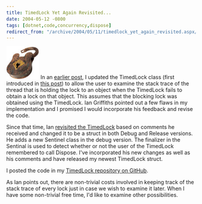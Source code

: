 ```yaml
---
title: TimedLock Yet Again Revisited...
date: 2004-05-12 -0800
tags: [dotnet,code,concurrency,dispose]
redirect_from: "/archive/2004/05/11/timedlock_yet_again_revisited.aspx/"
---
```


![lock](/images/lock.jpg) In an [earlier
post](/archive/2004/04/17/timedlock-revisited.aspx), I updated the
TimedLock class (first introduced in [this
post](http://www.interact-sw.co.uk/iangblog/2004/03/23/locking)) to
allow the user to examine the stack trace of the thread that is holding
the lock to an object when the TimedLock fails to obtain a lock on that
object. This assumes that the blocking lock was obtained using the
TimedLock. Ian Griffiths pointed out a few flaws in my implementation
and I promised I would incorporate his feedback and revise the code.

Since that time, Ian [revisited the
TimedLock](http://www.interact-sw.co.uk/iangblog/2004/04/26/yetmoretimedlocking)
based on comments he received and changed it to be a struct in both
Debug and Release versions. He adds a new Sentinel class in the debug
version. The finalizer in the Sentinal is used to detect whether or not
the user of the TimedLock remembered to call Dispose. I've incorporated
his new changes as well as his comments and have released my newest
TimedLock struct.

I posted the code in my [TimedLock repository on GitHub](https://github.com/Haacked/TimedLock/).

As Ian points out, there are non-trivial costs involved in keeping track
of the stack trace of every lock just in case we wish to examine it
later. When I have some non-trivial free time, I'd like to examine other
possibilities.

